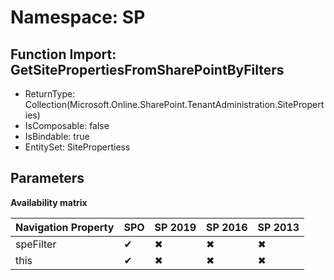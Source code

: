 # Namespace: SP

## Function Import: GetSitePropertiesFromSharePointByFilters

- ReturnType: Collection(Microsoft.Online.SharePoint.TenantAdministration.SiteProperties)
- IsComposable: false
- IsBindable: true
- EntitySet: SitePropertiess

## Parameters

**Availability matrix**

Navigation Property | SPO | SP 2019 | SP 2016 | SP 2013
----------|-----|---------|---------|--------
speFilter | ✔ | ✖ | ✖ | ✖
this | ✔ | ✖ | ✖ | ✖
